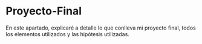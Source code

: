 # Proyecto-Final
En este apartado, explicaré a detalle lo que conlleva mi proyecto final, todos los elementos utilizados y las hipótesis utilizadas.
